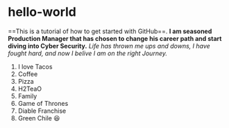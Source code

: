 # hello-world
==This is a tutorial of how to get started with GitHub==.
**I am seasoned Production Manager that has chosen to change his career path and start diving into Cyber Security.** 
*Life has thrown me ups and downs, I have fought hard, and now I belive I am on the right Journey.*
1. I love Tacos 
2. Coffee
3. Pizza
4. H2TeaO
5. Family
6. Game of Thrones
7. Diable Franchise
8. Green Chile
😆

